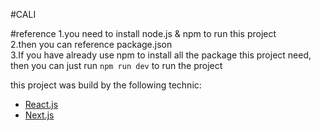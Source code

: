 #CALI

#reference
1.you need to install node.js & npm to run this project<br>
2.then you can reference package.json<br>
3.If you have already use npm to install all the package this project need, then you can just run `npm run dev` to run the project

this project was build by the following technic:<br>
- [React.js](https://reactjs.org/)<br>
- [Next.js](https://nextjs.org/learn/basics/getting-started)